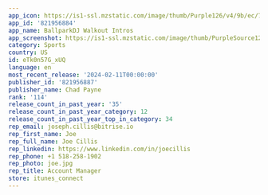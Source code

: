 ```yaml
---
app_icon: https://is1-ssl.mzstatic.com/image/thumb/Purple126/v4/9b/ec/70/9bec704f-b4da-34f3-c11f-0b32d13ee43d/AppIcon-0-0-1x_U007emarketing-0-7-0-85-220.png/1024x1024bb.png
app_id: '821956884'
app_name: BallparkDJ Walkout Intros
app_screenshot: https://is1-ssl.mzstatic.com/image/thumb/PurpleSource126/v4/9c/da/6b/9cda6be2-2ba6-79a5-a4b9-43d4b173847f/411700be-8aad-4489-b225-882471968781_1.png/1242x2688bb.png
category: Sports
country: US
id: eTk0n57G_xUQ
language: en
most_recent_release: '2024-02-11T00:00:00'
publisher_id: '821956887'
publisher_name: Chad Payne
rank: '114'
release_count_in_past_year: '35'
release_count_in_past_year_category: 12
release_count_in_past_year_top_in_category: 34
rep_email: joseph.cillis@bitrise.io
rep_first_name: Joe
rep_full_name: Joe Cillis
rep_linkedin: https://www.linkedin.com/in/joecillis
rep_phone: +1 518-258-1902
rep_photo: joe.jpg
rep_title: Account Manager
store: itunes_connect
---
```

